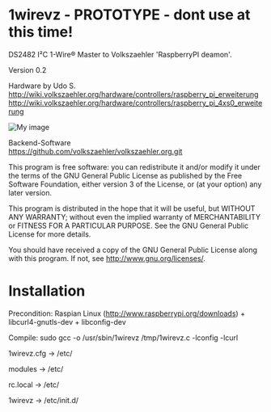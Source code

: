 1wirevz - PROTOTYPE - dont use at this time!
============================================

DS2482 I²C 1-Wire® Master to Volkszaehler 'RaspberryPI deamon'.  
  
Version 0.2

Hardware by Udo S.  
http://wiki.volkszaehler.org/hardware/controllers/raspberry_pi_erweiterung  
http://wiki.volkszaehler.org/hardware/controllers/raspberry_pi_4xs0_erweiterung  

![My image](http://wiki.volkszaehler.org/_media/hardware/controllers/raspi_s0_2.png?w=300)

Backend-Software  
https://github.com/volkszaehler/volkszaehler.org.git  

This program is free software: you can redistribute it and/or modify
it under the terms of the GNU General Public License as published by
the Free Software Foundation, either version 3 of the License, or
(at your option) any later version.

This program is distributed in the hope that it will be useful,
but WITHOUT ANY WARRANTY; without even the implied warranty of
MERCHANTABILITY or FITNESS FOR A PARTICULAR PURPOSE.  See the
GNU General Public License for more details.

You should have received a copy of the GNU General Public License
along with this program.  If not, see <http://www.gnu.org/licenses/>.

Installation
============

Precondition: Raspian Linux (http://www.raspberrypi.org/downloads) + libcurl4-gnutls-dev + libconfig-dev

Compile: sudo gcc -o /usr/sbin/1wirevz /tmp/1wirevz.c -lconfig -lcurl

1wirevz.cfg		-> /etc/  

modules  		-> /etc/  

rc.local  		-> /etc/  

1wirevz 		-> /etc/init.d/  



